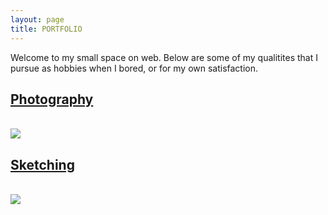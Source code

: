 ```yaml
---
layout: page
title: PORTFOLIO
---
```


<p class="message post" style="margin-bottom: 20px;">
  Welcome to my small space on web. Below are some of my qualitites that I pursue as hobbies when I bored, or for my own satisfaction.
</p>

<div class="post">
  <a href="/photography/"><h2>Photography</h2></a>
  <br />
  <img src="{{ "public/img/20.jpg" | relative_url }}">
</div>

<div class="post">
  <a href="/sketching/"><h2>Sketching</h2></a>
  <br />
  <img src="{{ "public/img/20.jpg" | relative_url }}">
</div>
